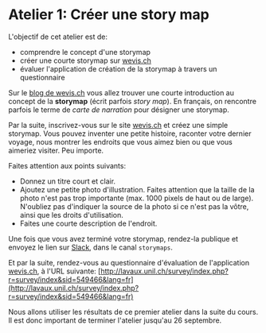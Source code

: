 # Atelier 1: Créer une story map


L'objectif de cet atelier est de:

- comprendre le concept d'une storymap
- créer une courte storymap sur [wevis.ch](https://www.wevis.ch)
- évaluer l'application de création de la storymap à travers un questionnaire

Sur le [blog de wevis.ch](https://www.wevis.ch/blog) vous allez trouver une courte introduction au concept de la __storymap__ (écrit parfois _story map_). En français, on rencontre parfois le terme de _carte de narration_ pour désigner une storymap.

Par la suite, inscrivez-vous sur le site [wevis.ch](https://www.wevis.ch) et créez une simple storymap. Vous pouvez inventer une petite histoire, raconter votre dernier voyage, nous montrer les endroits que vous aimez bien ou que vous aimeriez visiter. Peu importe.

Faites attention aux points suivants:

- Donnez un titre court et clair.
- Ajoutez une petite photo d'illustration. Faites attention que la taille de la photo n'est pas trop importante (max. 1000 pixels de haut ou de large). N'oubliez pas d'indiquer la source de la photo si ce n'est pas la vôtre, ainsi que les droits d'utilisation.
- Faites une courte description de l'endroit.

Une fois que vous avez terminé votre storymap, rendez-la publique et envoyez le lien sur [Slack](https://geovis1.slack.com), dans le canal `storymaps`.

Et par la suite, rendez-vous au questionnaire d'évaluation de l'application [wevis.ch](https://www.wevis.ch), à l'URL suivante: [http://lavaux.unil.ch/survey/index.php?r=survey/index&sid=549466&lang=fr](http://lavaux.unil.ch/survey/index.php?r=survey/index&sid=549466&lang=fr)

Nous allons utiliser les résultats de ce premier atelier dans la suite du cours. Il est donc important de terminer l'atelier jusqu'au 26 septembre.